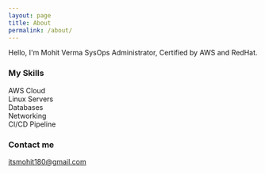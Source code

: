 ```yaml
---
layout: page
title: About
permalink: /about/
---
```


Hello, I'm Mohit Verma SysOps Administrator, Certified by AWS and RedHat.

### My Skills

AWS Cloud </br>
Linux Servers </br>
Databases </br>
Networking </br>
CI/CD Pipeline

### Contact me

[itsmohit180@gmail.com](mailto:email@domain.com)
